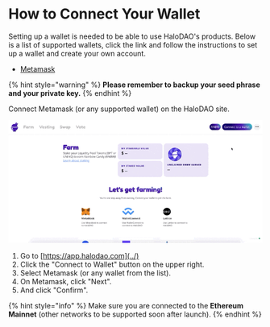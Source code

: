 # How to Connect Your Wallet

Setting up a wallet is needed to be able to use HaloDAO's products. Below is a list of supported wallets, click the link and follow the instructions to set up a wallet and create your own account.

* [Metamask](https://metamask.io)

{% hint style="warning" %}
**Please remember to backup your seed phrase and your private key.**
{% endhint %}

Connect Metamask (or any supported wallet) on the HaloDAO site.

![](<../.gitbook/assets/CleanShot 2021-07-05 at 15.45.45.gif>)

1. Go to [https://app.halodao.com](../)
2. Click the "Connect to Wallet" button on the upper right.
3. Select Metamask (or any wallet from the list).
4. On Metamask, click "Next".
5. And click "Confirm".

{% hint style="info" %}
Make sure you are connected to the **Ethereum** **Mainnet** (other networks to be supported soon after launch).
{% endhint %}
